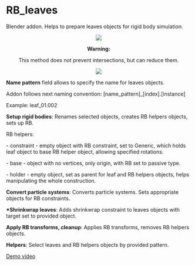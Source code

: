 # RB_leaves
Blender addon. Helps to prepare leaves objects for rigid body simulation.
<p align="center">
  <img src="https://i.imgur.com/oqr43sg.jpg">
</p>
<p align="center">
<b>Warning: </b>
</p>
<p align="center">
This method does not prevent intersections, but can reduce them.
</p>
<p align="center">
  <img src="https://i.imgur.com/S5v9cm8.jpg">
</p>

<p><b>Name pattern</b> field allows to specify the name for leaves objects.</p>
<p>Addon follows next naming convention: [name_pattern]_[index].[instance]</p>
<p>Example: leaf_01.002</p>

<p><b>Setup rigid bodies</b>: Renames selected objects, creates RB helpers objects, sets up RB.</p>
<p>RB helpers:</p>
<p>- constraint - empty object with RB constraint, set to Generic, which holds leaf object to base RB helper object, allowing specified rotations.</p>
<p>- base - object with no vertices, only origin, with RB set to passive type.</p>
<p>- holder - empty object, set as parent for leaf and RB helpers objects, helps manipulating the whole construction.</p>

<p><b>Convert particle systems</b>: Converts particle systems. Sets appropriate objects for RB constraints.</p>

<p><b>*Shrinkwrap leaves</b>: Adds shrinkwrap constraint to leaves objects with target set to provided object.</p>

<p><b>Apply RB transforms, cleanup</b>: Applies RB transforms, removes RB helpers objects.</p>

<b>Helpers</b>: Select leaves and RB helpers objects by provided pattern.
<p>
<a href="https://www.youtube.com/playlist?list=PLWfG_VUdQuzPsM6DI6yYxCTNr8kM3ae-O">Demo video</a>
</p>
